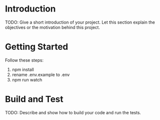 # Introduction

TODO: Give a short introduction of your project. Let this section explain the objectives or the motivation behind this project.

# Getting Started

Follow these steps:

1. npm install
2. rename .env.example to .env
3. npm run watch

# Build and Test

TODO: Describe and show how to build your code and run the tests.

